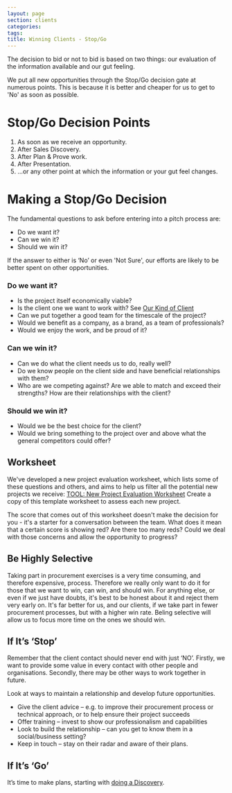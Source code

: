 ```yaml
---
layout: page
section: clients
categories:
tags:
title: Winning Clients - Stop/Go
---
```


The decision to bid or not to bid is based on two things: our evaluation of the information available and our gut feeling.

We put all new opportunities through the Stop/Go decision gate at numerous points. This is because it is better and cheaper for us to get to 'No' as soon as possible.

# Stop/Go Decision Points

1. As soon as we receive an opportunity.
2. After Sales Discovery.
3. After Plan & Prove work.
4. After Presentation.
5. ...or any other point at which the information or your gut feel changes.

# Making a Stop/Go Decision

The fundamental questions to ask before entering into a pitch process are:

- Do we want it?
- Can we win it?
- Should we win it?

If the answer to either is ‘No’ or even 'Not Sure', our efforts are likely to be better spent on other opportunities.

### Do we want it?
- Is the project itself economically viable?
- Is the client one we want to work with? See [Our Kind of Client](/working-with-clients/finding-new-clients/our-kind-client/)
- Can we put together a good team for the timescale of the project?
- Would we benefit as a company, as a brand, as a team of professionals?
- Would we enjoy the work, and be proud of it?

### Can we win it?
- Can we do what the client needs us to do, really well?
- Do we know people on the client side and have beneficial relationships with them?
- Who are we competing against? Are we able to match and exceed their strengths? How are their relationships with the client?

### Should we win it?
- Would we be the best choice for the client?
- Would we bring something to the project over and above what the general competitors could offer?

## Worksheet
We've developed a new project evaluation worksheet, which lists some of these questions and others, and aims to help us filter all the potential new projects we receive:
[TOOL: New Project Evaluation Worksheet](https://docs.google.com/a/wunderkraut.com/spreadsheet/ccc?key=0Ahb4YZjQwNDgdDZpdWVxQmxLQ2dibkxocUduaTZoRkE#gid=0)
Create a copy of this template worksheet to assess each new project.

The score that comes out of this worksheet doesn't make the decision for you - it's a starter for a conversation between the team. What does it mean that a certain score is showing red? Are there too many reds? Could we deal with those concerns and allow the opportunity to progress?

## Be Highly Selective
Taking part in procurement exercises is a very time consuming, and therefore expensive, process. Therefore we really only want to do it for those that we want to win, can win, and should win. For anything else, or even if we just have doubts, it's best to be honest about it and reject them very early on. It's far better for us, and our clients, if we take part in fewer procurement processes, but with a higher win rate. Beling selective will allow us to focus more time on the ones we should win.

## If It’s ‘Stop’
Remember that the client contact should never end with just ‘NO’. Firstly, we want to provide some value in every contact with other people and organisations. Secondly, there may be other ways to work together in future.

Look at ways to maintain a relationship and develop future opportunities.

- Give the client advice – e.g. to improve their procurement process or technical approach, or to help ensure their project succeeds
- Offer training – invest to show our professionalism and capabilities
- Look to build the relationship – can you get to know them in a social/business setting?
- Keep in touch – stay on their radar and aware of their plans.

## If It’s ‘Go’
It’s time to make plans, starting with [doing a Discovery](http://way.wunder.io/working-with-clients/winning-new-clients/winning-clients-discovery/).
